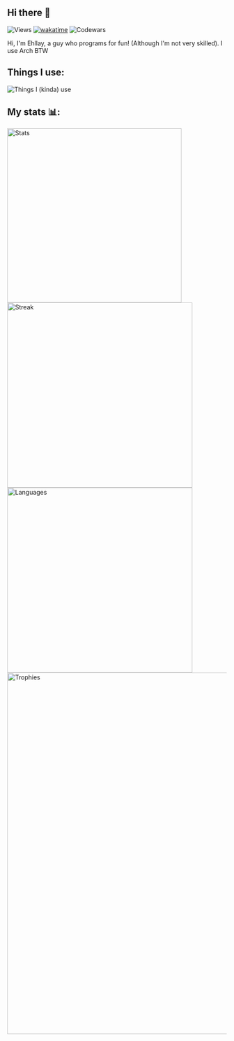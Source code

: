## Hi there 👋
![Views](https://komarev.com/ghpvc/?username=ehllay&style=for-the-badge) [![wakatime](https://wakatime.com/badge/user/2338cc7a-5bcf-493f-9c51-0374f18303c5.svg)](https://wakatime.com/@2338cc7a-5bcf-493f-9c51-0374f18303c5?style=for-the-badge) ![Codewars](https://www.codewars.com/users/Ehllay/badges/small)
<!--
**Ehllay/Ehllay** is a ✨ _special_ ✨ repository because its `README.md` (this file) appears on your GitHub profile.

Here are some ideas to get you started:

- 🔭 I’m currently working on ...
- 🌱 I’m currently learning ...
- 👯 I’m looking to collaborate on ...
- 🤔 I’m looking for help with ...
- 💬 Ask me about ...
- 📫 How to reach me: ...
- 😄 Pronouns: ...
- ⚡ Fun fact: ...
-->
Hi, I'm Ehllay, a guy who programs for fun! (Although I'm not very skilled). I use Arch BTW
## Things I use:
![Things I (kinda) use](https://skillicons.dev/icons?i=bash,blender,css,git,github,html,linux,lua,md,neovim,rust,py,vscode)

## My stats 📊:

<img width="400" src="https://github-readme-stats.vercel.app/api?username=ehllay&exclude_repo=ehllay/ehllay&show_icons=true&theme=catppuccin_mocha" alt="Stats"> <img width="425" src="http://github-readme-streak-stats.herokuapp.com?user=Ehllay&theme=catppuccin_mocha" alt="Streak">
<img width="425" src="https://github-readme-stats.vercel.app/api/top-langs/?username=ehllay&layout=donut&theme=catppuccin_mocha" alt="Languages">
<img width="830" src="https://github-profile-trophy.vercel.app/?username=ehllay&theme=dracula" alt="Trophies">
<a/>
